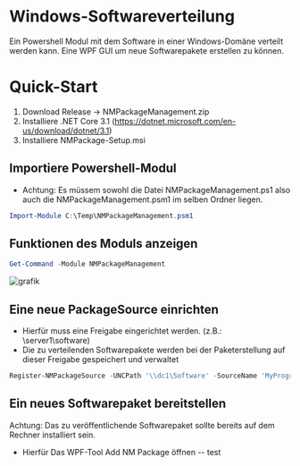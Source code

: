# Windows-Softwareverteilung
Ein Powershell Modul mit dem Software in einer Windows-Domäne verteilt werden kann. 
Eine WPF GUI um neue Softwarepakete erstellen zu können.


# Quick-Start

1. Download Release -> NMPackageManagement.zip 
2. Installiere .NET Core 3.1 (https://dotnet.microsoft.com/en-us/download/dotnet/3.1)
2. Installiere NMPackage-Setup.msi

## Importiere Powershell-Modul
- Achtung: Es müssem sowohl die Datei NMPackageManagement.ps1 also auch die NMPackageManagement.psm1 im selben Ordner liegen.

```powershell
Import-Module C:\Temp\NMPackageManagement.psm1
```

## Funktionen des Moduls anzeigen

```PowerShell
Get-Command -Module NMPackageManagement
```
![grafik](https://user-images.githubusercontent.com/72456947/214558281-6bb4c445-76d6-4e9e-9377-d6bc628f02b3.png)

## Eine neue PackageSource einrichten
- Hierfür muss eine Freigabe eingerichtet werden. (z.B.: \\server1\software)
- Die zu verteilenden Softwarepakete werden bei der Paketerstellung auf dieser Freigabe gespeichert und verwaltet

```Powershell
Register-NMPackageSource -UNCPath '\\dc1\Software' -SourceName 'MyPrograms'
```

## Ein neues Softwarepaket bereitstellen
Achtung: Das zu veröffentlichende Softwarepaket sollte bereits auf dem Rechner installiert sein.
- Hierfür Das WPF-Tool Add NM Package öffnen
-- test



